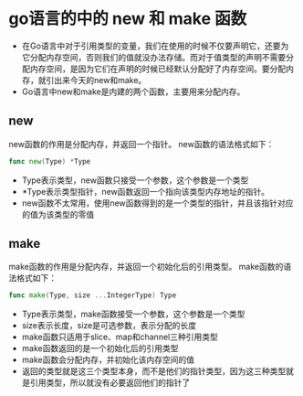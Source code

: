 # go语言的中的 new 和 make 函数

- 在Go语言中对于引用类型的变量，我们在使用的时候不仅要声明它，还要为它分配内存空间，否则我们的值就没办法存储。而对于值类型的声明不需要分配内存空间，是因为它们在声明的时候已经默认分配好了内存空间。要分配内存，就引出来今天的new和make。 
- Go语言中new和make是内建的两个函数，主要用来分配内存。

## new

new函数的作用是分配内存，并返回一个指针。
new函数的语法格式如下：
```go
func new(Type) *Type
```
- Type表示类型，new函数只接受一个参数，这个参数是一个类型
- *Type表示类型指针，new函数返回一个指向该类型内存地址的指针。
- new函数不太常用，使用new函数得到的是一个类型的指针，并且该指针对应的值为该类型的零值
  

## make
make函数的作用是分配内存，并返回一个初始化后的引用类型。
make函数的语法格式如下：
```go
func make(Type, size ...IntegerType) Type
```
- Type表示类型，make函数接受一个参数，这个参数是一个类型
- size表示长度，size是可选参数，表示分配的长度
- make函数只适用于slice、map和channel三种引用类型
- make函数返回的是一个初始化后的引用类型
- make函数会分配内存，并初始化该内存空间的值
- 返回的类型就是这三个类型本身，而不是他们的指针类型，因为这三种类型就是引用类型，所以就没有必要返回他们的指针了
